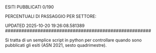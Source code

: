 ESITI PUBBLICATI 0/190 

PERCENTUALI DI PASSAGGIO PER SETTORE:

UPDATED 2025-10-20 19:26:08.581389
###################################################### 

Si tratta di un semplice script in python per controllare quando sono pubblicati gli esiti (ASN 2021, sesto quadrimestre).

